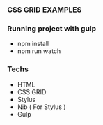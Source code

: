 ### CSS GRID EXAMPLES

### Running project with gulp

- npm install
- npm run watch

### Techs

- HTML
- CSS GRID
- Stylus
- Nib ( For Stylus )
- Gulp
